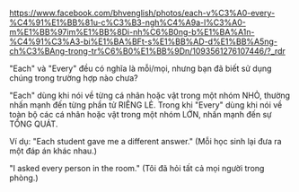 https://www.facebook.com/bhvenglish/photos/each-v%C3%A0-every-%C4%91%E1%BB%81u-c%C3%B3-ngh%C4%A9a-l%C3%A0-m%E1%BB%97im%E1%BB%8Di-nh%C6%B0ng-b%E1%BA%A1n-%C4%91%C3%A3-bi%E1%BA%BFt-s%E1%BB%AD-d%E1%BB%A5ng-ch%C3%BAng-trong-tr%C6%B0%E1%BB%9Dn/1093561276107446/?_rdr


"Each" và "Every" đều có nghĩa là mỗi/mọi, nhưng bạn đã biết sử dụng chúng trong trường hợp nào chưa?

"Each" dùng khi nói về từng cá nhân hoặc vật trong một nhóm NHỎ, thường nhấn mạnh đến từng phần tử RIÊNG LẺ.
Trong khi "Every" dùng khi nói về toàn bộ các cá nhân hoặc vật trong một nhóm LỚN, nhấn mạnh đến sự TỔNG QUÁT.

Ví dụ:
"Each student gave me a different answer."
(Mỗi học sinh lại đưa ra một đáp án khác nhau.)

"I asked every person in the room."
(Tôi đã hỏi tất cả mọi người trong phòng.)